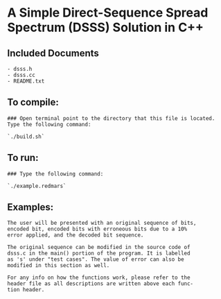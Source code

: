 # A Simple Direct-Sequence Spread Spectrum (DSSS) Solution in C++

## Included Documents
	- dsss.h
	- dsss.cc
	- README.txt
	
## To compile:
	
	### Open terminal point to the directory that this file is located.
	Type the following command:
	
	`./build.sh`
	
## To run:

	### Type the following command:
	
	`./example.redmars`

## Examples:

	The user will be presented with an original sequence of bits,
	encoded bit, encoded bits with erroneous bits due to a 10% 
	error applied, and the decoded bit sequence.
	
	The original sequence can be modified in the source code of 
	dsss.c in the main() portion of the program. It is labelled
	as 's' under "test cases". The value of error can also be 
	modified in this section as well. 
	
	For any info on how the functions work, please refer to the
	header file as all descriptions are written above each func-
	tion header.
